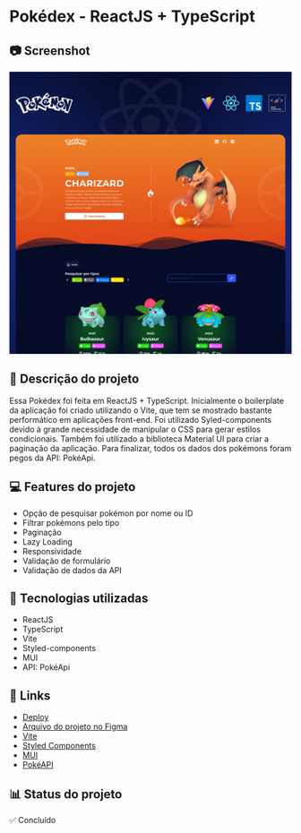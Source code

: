 # Pokédex - ReactJS + TypeScript 

## 📷 Screenshot
[![Screenshot](https://github.com/carlosdancr/pokedex-react/blob/main/public/screenshot.png?raw=true "Screenshot")](https://github.com/carlosdancr/pokedex-react/blob/main/public/screenshot.png?raw=true "Screenshot")

## 📝 Descrição do projeto
Essa Pokédex foi feita em ReactJS + TypeScript. Inicialmente o boilerplate da aplicação foi criado utilizando o Vite, que tem se mostrado bastante performático em aplicações front-end. Foi utilizado Syled-components devido à grande necessidade de manipular o CSS para gerar estilos condicionais. Também foi utilizado a biblioteca Material UI para criar a paginação da aplicação. Para finalizar, todos os dados dos pokémons foram pegos da API: PokéApi.

## 💻 Features do projeto
- Opção de pesquisar pokémon por nome ou ID
- Filtrar pokémons pelo tipo
- Paginação 
- Lazy Loading
- Responsividade 
- Validação de formulário
- Validação de dados da API 

## 🚀 Tecnologias utilizadas
- ReactJS
- TypeScript
- Vite
- Styled-components
- MUI 
- API: PokéApi

## 📌 Links 
 - [Deploy](https://pokedex-react-carlosdancr.vercel.app/)
 - [Arquivo do projeto no Figma](https://www.figma.com/file/MoGoQgI1dNLClQEZxk9v2A/Pok%C3%A9dex?node-id=0%3A1)
 - [Vite](https://vitejs.dev/)
 - [Styled Components](https://styled-components.com/)
 - [MUI](https://mui.com/pt/)
 - [PokéAPI](https://pokeapi.co/)

## 📊 Status do projeto
✅ Concluído
